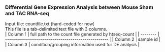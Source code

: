 ### Differential Gene Expression Analysis between Mouse Sham and TAC RNA-seq
  
  
Input file: countfile.txt (hard-coded for now)  
This file is a tab-delimited text file with 3 columns.  
| Column 1 | full path to the count file generated by htseq-count |
| -------- | ---------------------------------------------------- |
| Column 2 | sample id                                            |
| Column 3 | condition/grouping information used for DE analysis  |  
  

